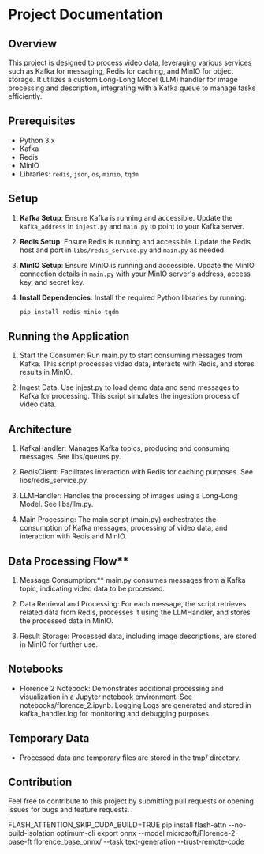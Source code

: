 # Project Documentation

## Overview

This project is designed to process video data, leveraging various services such as Kafka for messaging, Redis for caching, and MinIO for object storage. It utilizes a custom Long-Long Model (LLM) handler for image processing and description, integrating with a Kafka queue to manage tasks efficiently.

## Prerequisites

- Python 3.x
- Kafka
- Redis
- MinIO
- Libraries: `redis`, `json`, `os`, `minio`, `tqdm`

## Setup

1. **Kafka Setup**: Ensure Kafka is running and accessible. Update the `kafka_address` in `injest.py` and `main.py` to point to your Kafka server.

2. **Redis Setup**: Ensure Redis is running and accessible. Update the Redis host and port in `libs/redis_service.py` and `main.py` as needed.

3. **MinIO Setup**: Ensure MinIO is running and accessible. Update the MinIO connection details in `main.py` with your MinIO server's address, access key, and secret key.

4. **Install Dependencies**: Install the required Python libraries by running:

   ```sh
   pip install redis minio tqdm
   ```

## Running the Application

1. Start the Consumer: Run main.py to start consuming messages from Kafka. This script processes video data, interacts with Redis, and stores results in MinIO.

2. Ingest Data: Use injest.py to load demo data and send messages to Kafka for processing. This script simulates the ingestion process of video data.

## Architecture

1. KafkaHandler: Manages Kafka topics, producing and consuming messages. See libs/queues.py.

2. RedisClient: Facilitates interaction with Redis for caching purposes. See libs/redis_service.py.

3. LLMHandler: Handles the processing of images using a Long-Long Model. See libs/llm.py.

4. Main Processing: The main script (main.py) orchestrates the consumption of Kafka messages, processing of video data, and interaction with Redis and MinIO.

## Data Processing Flow\*\*

1. Message Consumption:\*\* main.py consumes messages from a Kafka topic, indicating video data to be processed.

2. Data Retrieval and Processing: For each message, the script retrieves related data from Redis, processes it using the LLMHandler, and stores the processed data in MinIO.

3. Result Storage: Processed data, including image descriptions, are stored in MinIO for further use.

## Notebooks

- Florence 2 Notebook: Demonstrates additional processing and visualization in a Jupyter notebook environment. See notebooks/florence_2.ipynb.
  Logging
  Logs are generated and stored in kafka_handler.log for monitoring and debugging purposes.

## Temporary Data

- Processed data and temporary files are stored in the tmp/ directory.

## Contribution

Feel free to contribute to this project by submitting pull requests or opening issues for bugs and feature requests.

FLASH_ATTENTION_SKIP_CUDA_BUILD=TRUE pip install flash-attn --no-build-isolation
optimum-cli export onnx --model microsoft/Florence-2-base-ft florence_base_onnx/  --task text-generation --trust-remote-code